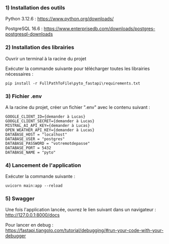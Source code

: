 ### 1) Installation des outils 

Python 3.12.6 : https://www.python.org/downloads/

PostgreSQL 16.6 : https://www.enterprisedb.com/downloads/postgres-postgresql-downloads 

### 2) Installation des librairies 

Ouvrir un terminal à la racine du projet

Exécuter la commande suivante pour télécharger toutes les librairies nécessaires : 
```
pip install -r FullPathToFile\pyto_fastapi\requirements.txt
```

### 3) Fichier .env

A la racine du projet, créer un fichier ".env" avec le contenu suivant : 
```
GOOGLE_CLIENT_ID={demander à Lucas}
GOOGLE_CLIENT_SECRET={demander à Lucas}
MISTRAL_AI_API_KEY={demander à Lucas}
OPEN_WEATHER_API_KEY={demander à Lucas}
DATABASE_HOST = "localhost"
DATABASE_USER = "postgres"
DATABASE_PASSWORD = "votremotdepasse"
DATABASE_PORT = 5432
DATABASE_NAME = "pyto"
```

### 4) Lancement de l'application

Exécuter la commande suivante :
```
uvicorn main:app --reload
```

### 5) Swagger

Une fois l'application lancée, ouvrez le lien suivant dans un navigateur : http://127.0.0.1:8000/docs

Pour lancer en debug : https://fastapi.tiangolo.com/tutorial/debugging/#run-your-code-with-your-debugger 